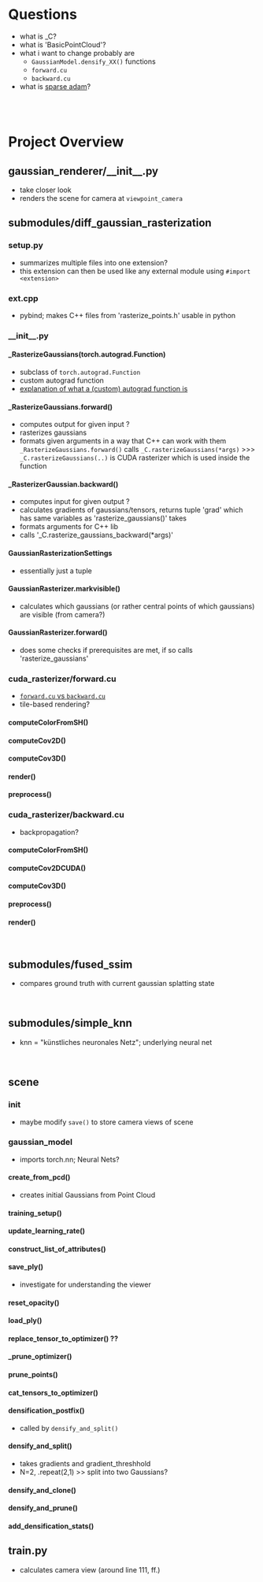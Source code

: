 # Questions 
- what is _C?
- what is 'BasicPointCloud'?
- what i want to change probably are 
  - ``GaussianModel.densify_XX()`` functions
  - ``forward.cu`` 
  - ``backward.cu``
- what is [sparse adam](https://youtu.be/MD2fYip6QsQ?si=SMl8A8t1ycWLg237)?

<br> <br>

# Project Overview

## gaussian_renderer/\_\_init__.py
- take closer look
- renders the scene for camera at ``viewpoint_camera``

## submodules/diff_gaussian_rasterization
### setup.py
- summarizes multiple files into one extension?
- this extension can then be used like any external module using ```#import <extension>```

### ext.cpp
- pybind; makes C++ files from 'rasterize_points.h' usable in python

### \_\_init__.py

#### _RasterizeGaussians(torch.autograd.Function)
- subclass of ```torch.autograd.Function```
- custom autograd function
- [explanation of what a (custom) autograd function is](https://brsoff.github.io/tutorials/beginner/examples_autograd/two_layer_net_custom_function.html)

#### _RasterizeGaussians.forward()
- computes output for given input ?
- rasterizes gaussians
- formats given arguments in a way that C++ can work with them  
```_RasterizeGaussians.forward()``` calls ```_C.rasterizeGaussians(*args)``` >>> ```_C.rasterizeGaussians(..)``` is CUDA rasterizer which is used inside the function

#### _RasterizerGaussian.backward()
- computes input for given output ?
- calculates gradients of gaussians/tensors, returns tuple 'grad' which has same variables as 'rasterize_gaussians()' takes
- formats arguments for C++ lib
- calls '_C.rasterize_gaussians_backward(*args)'

#### GaussianRasterizationSettings
- essentially just a tuple

#### GaussianRasterizer.markvisible()
- calculates which gaussians (or rather central points of which gaussians) are visible (from camera?)

#### GaussianRasterizer.forward()
- does some checks if prerequisites are met, if so calls 'rasterize_gaussians'

### cuda_rasterizer/forward.cu
- [``forward.cu`` vs ``backward.cu``](https://sandokim.github.io/cuda/cuda-rasterizer-foward-cu-backward-cu/)
- tile-based rendering?

#### computeColorFromSH()

#### computeCov2D()

#### computeCov3D()

#### render()

#### preprocess()

### cuda_rasterizer/backward.cu
- backpropagation?

#### computeColorFromSH()

#### computeCov2DCUDA()

#### computeCov3D()

#### preprocess()

#### render()

<br>

## submodules/fused_ssim
- compares ground truth with current gaussian splatting state

<br>

## submodules/simple_knn
- knn = "künstliches neuronales Netz"; underlying neural net

<br>

## scene
### __init__
- maybe modify `save()` to store camera views of scene

### gaussian_model
- imports torch.nn; Neural Nets?

#### create_from_pcd()
- creates initial Gaussians from Point Cloud 

#### training_setup()

#### update_learning_rate()

#### construct_list_of_attributes()

#### save_ply()
- investigate for understanding the viewer

#### reset_opacity()

#### load_ply()

#### replace_tensor_to_optimizer() ??

#### _prune_optimizer()

#### prune_points()

#### cat_tensors_to_optimizer()

#### densification_postfix()  
- called by ```densify_and_split()```

#### densify_and_split()
- takes gradients and gradient_threshhold
- N=2, .repeat(2,1) >> split into two Gaussians?

#### densify_and_clone()

#### densify_and_prune()

#### add_densification_stats()

## train.py
- calculates camera view (around line 111, ff.)
